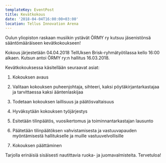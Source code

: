 ```yaml
---
templateKey: EventPost
title: Kevätkokous
date: '2018-04-04T16:00:00+03:00'
location: Tellus Innovation Arena
---
```

Oulun yliopiston raskaan musiikin ystävät ÖRMY ry kutsuu jäsenistönsä sääntömääräiseen kevätkokoukseen!



Kokous järjestetään 04.04.2018 TellUksen Brisk-ryhmätyötilassa kello 16:00 alkaen. Kutsun antoi ÖRMY ry:n hallitus 16.03.2018.



Kevätkokouksessa käsitellään seuraavat asiat:

1. Kokouksen avaus

2. Valitaan kokouksen puheenjohtaja, sihteeri, kaksi pöytäkirjantarkastajaa ja tarvittaessa kaksi ääntenlaskijaa

3. Todetaan kokouksen laillisuus ja päätösvaltaisuus

4. Hyväksytään kokouksen työjärjestys

5. Esitetään tilinpäätös, vuosikertomus ja toiminnantarkastajan lausunto

6. Päätetään tilinpäätöksen vahvistamisesta ja vastuuvapauden myöntämisestä hallitukselle ja muille vastuuvelvollisille

7. Kokouksen päättäminen



Tarjolla erinäisiä sisäisesti nautittavia ruoka- ja juomavalmisteita. Tervetuloa!

